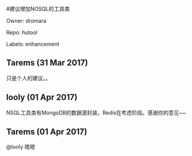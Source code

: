 #建议增加NOSQL的工具类

Owner: dromara

Repo: hutool

Labels: enhancement 

## Tarems (31 Mar 2017)

只是个人的建议。。

## looly (01 Apr 2017)

NSQL工具类有MongoDB的数据源封装，Redis在考虑阶段。感谢你的意见~~

## Tarems (01 Apr 2017)

@looly 嗯嗯

